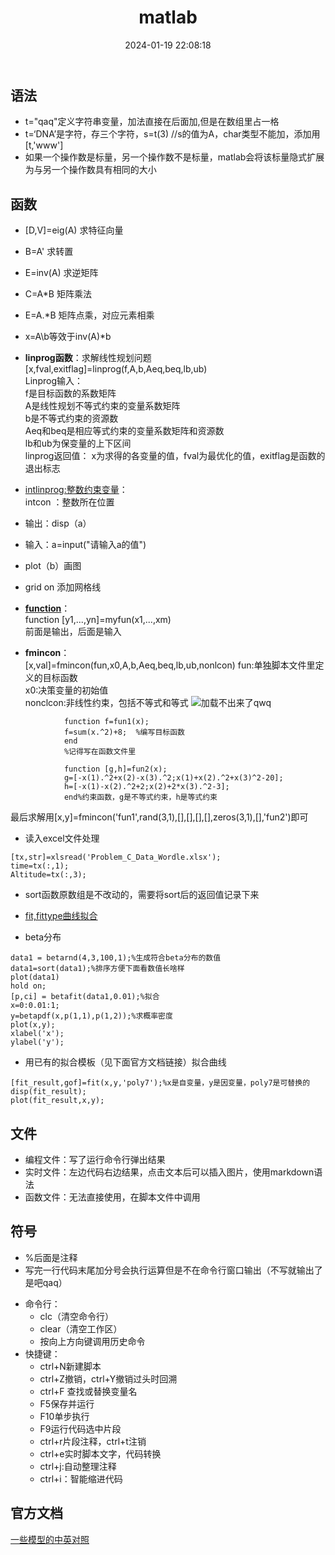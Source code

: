 ﻿---
title: matlab
date: 2024-01-19 22:08:18
tags:
- method
---
## 语法
* t="qaq"定义字符串变量，加法直接在后面加,但是在数组里占一格
* t=‘DNA’是字符，存三个字符，s=t(3) //s的值为A，char类型不能加，添加用[t,'www']
* 如果一个操作数是标量，另一个操作数不是标量，matlab会将该标量隐式扩展为与另一个操作数具有相同的大小

## 函数
* [D,V]=eig(A) 求特征向量
* B=A' 求转置
* E=inv(A) 求逆矩阵
* C=A*B 矩阵乘法
* E=A.*B 矩阵点乘，对应元素相乘
* x=A\b等效于inv(A)*b
* **linprog函数**：求解线性规划问题<br>
[x,fval,exitflag]=linprog(f,A,b,Aeq,beq,lb,ub)<br>
Linprog输入：<br>
f是目标函数的系数矩阵<br>
A是线性规划不等式约束的变量系数矩阵<br>
b是不等式约束的资源数<br>
Aeq和beq是相应等式约束的变量系数矩阵和资源数<br>
lb和ub为保变量的上下区间<br>
linprog返回值：
x为求得的各变量的值，fval为最优化的值，exitflag是函数的退出标志


* [ intlinprog:整数约束变量](https://blog.csdn.net/f_h_h/article/details/100537394)：<br>
intcon ：整数所在位置<br>
 
 * 输出：disp（a）
 * 输入：a=input("请输入a的值")
 * plot（b）画图
 * grid on 添加网格线
 
* **[function](https://blog.csdn.net/qq_25018077/article/details/88998126)**：<br>
 function [y1,...,yn]=myfun(x1,...,xm)
<br>前面是输出，后面是输入

* **fmincon**：<br>
    [x,val]=fmincon(fun,x0,A,b,Aeq,beq,lb,ub,nonlcon)
    fun:单独脚本文件里定义的目标函数<br>
    x0:决策变量的初始值<br>
    nonclcon:非线性约束，包括不等式和等式
    ![加载不出来了qwq](https://www.freeimg.cn/i/2024/01/21/65ad229922aa0.png)
```
            function f=fun1(x);
            f=sum(x.^2)+8;  %编写目标函数
            end
            %记得写在函数文件里
```
```
            function [g,h]=fun2(x);
            g=[-x(1).^2+x(2)-x(3).^2;x(1)+x(2).^2+x(3)^2-20];
            h=[-x(1)-x(2).^2+2;x(2)+2*x(3).^2-3];
            end%约束函数，g是不等式约束，h是等式约束
```
最后求解用[x,y]=fmincon('fun1',rand(3,1),[],[],[],[],zeros(3,1),[],'fun2')即可
 
 * 读入excel文件处理
```
[tx,str]=xlsread('Problem_C_Data_Wordle.xlsx');
time=tx(:,1);
Altitude=tx(:,3);
```
 
* sort函数原数组是不改动的，需要将sort后的返回值记录下来

* [fit,fittype曲线拟合](https://blog.csdn.net/dsydsylove/article/details/116225942)
* beta分布
```
data1 = betarnd(4,3,100,1);%生成符合beta分布的数值
data1=sort(data1);%排序方便下面看数值长啥样
plot(data1)
hold on;
[p,ci] = betafit(data1,0.01);%拟合
x=0:0.01:1;
y=betapdf(x,p(1,1),p(1,2));%求概率密度
plot(x,y);
xlabel('x');
ylabel('y');
```
* 用已有的拟合模板（见下面官方文档链接）拟合曲线
```
[fit_result,gof]=fit(x,y,'poly7');%x是自变量，y是因变量，poly7是可替换的
disp(fit_result);
plot(fit_result,x,y);
```

 ## 文件
* 编程文件：写了运行命令行弹出结果
* 实时文件：左边代码右边结果，点击文本后可以插入图片，使用markdown语法
* 函数文件：无法直接使用，在脚本文件中调用



## 符号
* %后面是注释
* 写完一行代码末尾加分号会执行运算但是不在命令行窗口输出（不写就输出了是吧qaq）
- 命令行：
  - clc（清空命令行）
  - clear（清空工作区）
  - 按向上方向键调用历史命令
- 快捷键：
  -  ctrl+N新建脚本
  - ctrl+Z撤销，ctrl+Y撤销过头时回溯
   - ctrl+F 查找或替换变量名
   - F5保存并运行
   - F10单步执行
   - F9运行代码选中片段
   - ctrl+r片段注释，ctrl+t注销
   - ctrl+e实时脚本文字，代码转换
   - ctrl+j:自动整理注释
   - ctrl+i：智能缩进代码
  
## 官方文档
[一些模型的中英对照](https://ww2.mathworks.cn/help/curvefit/list-of-library-models-for-curve-and-surface-fitting.html#btbcxna-1)
